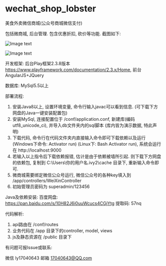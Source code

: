 # wechat_shop_lobster
 
美食外卖微信商城(公众号商城微信支付)

包括微商城, 后台管理. 包含优惠折扣, 砍价等功能. 截图如下:


![Image text](http://www.woyik.com/img/lobster_shop.png)

![Image text](http://www.woyik.com/img/lobster_admin.png)


开发框架: 后台Play框架2.3.8版本 https://www.playframework.com/documentation/2.3.x/Home, 前台AngularJS+JQuery

数据库:   MySql5.5以上

部署流程:

1. 安装Java8以上, 设置环境变量, 命令行输入javac可以看到信息. (可下载下方网盘的Java一键安装配置包)
2. 安装MySql, 连接配置位于 /conf/application.conf, 新建库(编码utf8_unicode_ci), 并导入db文件夹内的sql脚本 (库内皆为演示数据, 特此声明)
3. 下载代码, 命令行在代码文件夹内直接输入命令即可下载依赖以及运行 (Windows下命令: Activator run) (Linux下: Bash Activator run), 系统会运行在 http://localhost:9000 
4. 若输入以上指令后下载依赖报错, 估计是由于依赖被墙所引起. 则下载下方网盘的依赖包, 复制到 C:\Users\你的用户名\.ivy2\cache 目录下, 重新输入命令即可.
5. 微商城需要绑定微信公众号运行, 微信公众号的各种key填入到 /app/controllers/WeiXinController
6. 初始管理员密码为 superadmin/123456


Java及依赖安装:
百度网盘: https://pan.baidu.com/s/10H82J6i0uuWcucs4CGjYtg 提取码: 57nq


代码解析:
1. api路由在 /conf/routes
2. 业务代码在 /app 目录下的controller, model, views
3. js及静态资源在 /public 目录下

有问题可报Issue或联系:

微信 ly17040643
邮箱 17040643@QQ.com
